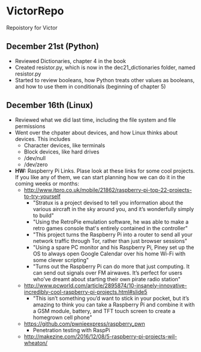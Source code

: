 # VictorRepo

Repoistory for Victor

## December 21st (Python)

- Reviewed Dictionaries, chapter 4 in the book
- Created resistor.py, which is now in the dec21_dictionaries folder, named resistor.py
- Started to review booleans, how Python treats other values as booleans, and how to use them in conditionals (beginning of chapter 5)

## December 16th (Linux)

- Reviewed what we did last time, including the file system and file permissions
- Went over the chpater about devices, and how Linux thinks about devices. This includes
  - Character devices, like terminals
  - Block devices, like hard drives
  - /dev/null
  - /dev/zero
- **HW:** Raspberry Pi Links. Plase look at these links for some cool projects. If you like any of them, we can start planning how we can do it in the coming weeks or months:
  - http://www.itpro.co.uk/mobile/21862/raspberry-pi-top-22-projects-to-try-yourself
    - "Stratux is a project devised to tell you information about the various aircraft in the sky around you, and it’s wonderfully simply to build"
    - "Using the RetroPie emulation software, he was able to make a retro games console that's entirely contained in the controller"
    - "This project turns the Raspberry Pi into a router to send all your network traffic through Tor, rather than just browser sessions"
    - "Using a spare PC monitor and his Raspberry Pi, Piney set up the OS to always open Google Calendar over his home Wi-Fi with some clever scripting"
    - "Turns out the Raspberry Pi can do more that just computing. It can send out signals over FM airwaves. It’s perfect for users who’ve dreamt about starting their own pirate radio station"
  - http://www.pcworld.com/article/2895874/10-insanely-innovative-incredibly-cool-raspberry-pi-projects.html#slide5
    - "This isn’t something you’d want to stick in your pocket, but it’s amazing to think you can take a Raspberry Pi and combine it with a GSM module, battery, and TFT touch screen to create a homegrown cell phone"
  - https://github.com/pwnieexpress/raspberry_pwn
    - Penetration testing with RaspPi
  - http://makezine.com/2016/12/08/5-raspberry-pi-projects-wil-wheaton/
